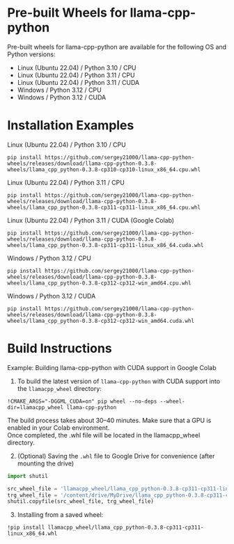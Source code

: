 # Pre-built Wheels for llama-cpp-python

Pre-built wheels for llama-cpp-python are available for the following OS and Python versions:
- Linux (Ubuntu 22.04) / Python 3.10 / CPU
- Linux (Ubuntu 22.04) / Python 3.11 / CPU
- Linux (Ubuntu 22.04) / Python 3.11 / CUDA
- Windows / Python 3.12 / CPU
- Windows / Python 3.12 / CUDA


# Installation Examples

Linux (Ubuntu 22.04) / Python 3.10 / CPU
```
pip install https://github.com/sergey21000/llama-cpp-python-wheels/releases/download/llama-cpp-python-0.3.8-wheels/llama_cpp_python-0.3.8-cp310-cp310-linux_x86_64.cpu.whl
```

Linux (Ubuntu 22.04) / Python 3.11 / CPU
```
pip install https://github.com/sergey21000/llama-cpp-python-wheels/releases/download/llama-cpp-python-0.3.8-wheels/llama_cpp_python-0.3.8-cp311-cp311-linux_x86_64.cpu.whl
```

Linux (Ubuntu 22.04) / Python 3.11 / CUDA (Google Colab)
```
pip install https://github.com/sergey21000/llama-cpp-python-wheels/releases/download/llama-cpp-python-0.3.8-wheels/llama_cpp_python-0.3.8-cp311-cp311-linux_x86_64.cuda.whl
```

Windows / Python 3.12 / CPU
```
pip install https://github.com/sergey21000/llama-cpp-python-wheels/releases/download/llama-cpp-python-0.3.8-wheels/llama_cpp_python-0.3.8-cp312-cp312-win_amd64.cpu.whl
```

Windows / Python 3.12 / CUDA
```
pip install https://github.com/sergey21000/llama-cpp-python-wheels/releases/download/llama-cpp-python-0.3.8-wheels/llama_cpp_python-0.3.8-cp312-cp312-win_amd64.cuda.whl
```

# Build Instructions

Example: Building llama-cpp-python with CUDA support in Google Colab

1) To build the latest version of `llama-cpp-python` with CUDA support into the `llamacpp_wheel` directory:
```
!CMAKE_ARGS="-DGGML_CUDA=on" pip wheel --no-deps --wheel-dir=llamacpp_wheel llama-cpp-python
```
The build process takes about 30–40 minutes. Make sure that a GPU is enabled in your Colab environment.  
Once completed, the .whl file will be located in the llamacpp_wheel directory.

2) (Optional) Saving the `.whl` file to Google Drive for convenience (after mounting the drive)
```python
import shutil

src_wheel_file = 'llamacpp_wheel/llama_cpp_python-0.3.8-cp311-cp311-linux_x86_64.whl'
trg_wheel_file = '/content/drive/MyDrive/llama_cpp_python-0.3.8-cp311-cp311-linux_x86_64.whl'
shutil.copyfile(src_wheel_file, trg_wheel_file)
```

3) Installing from a saved wheel:
```
!pip install llamacpp_wheel/llama_cpp_python-0.3.8-cp311-cp311-linux_x86_64.whl
```

